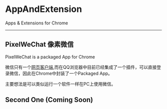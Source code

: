 # AppAndExtension

Apps &amp; Extensions for Chrome
****
## PixelWeChat 像素微信
PixelWeChat is a packaged App for Chrome

微信只有一个[网页客户端](https://wx.qq.com),而在QQ浏览器中目前已经集成了一个插件，可以直接登录微信，因此在Chrome中封装了一个Packaged App。

主要想法是可以类似运行一个软件一样在PC上使用微信。

## Second One (Coming Soon)




